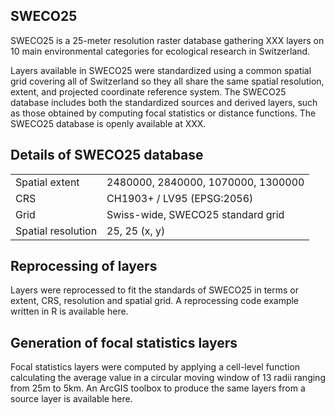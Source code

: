 ## SWECO25

SWECO25 is a 25-meter resolution raster database gathering XXX layers on 10 main environmental categories for ecological research in Switzerland. 

Layers available in SWECO25 were standardized using a common spatial grid covering all of Switzerland so they all share the same spatial resolution, extent, and projected coordinate reference system. The SWECO25 database includes both the standardized sources and derived layers, such as those obtained by computing focal statistics or distance functions. The SWECO25 database is openly available at XXX.

## Details of SWECO25 database

|                    |                                        |
| ------------------ | -------------------------------------- |
| Spatial extent     | 2480000, 2840000, 1070000, 1300000     |
| CRS                | CH1903+ / LV95 (EPSG:2056)             |
| Grid               | Swiss-wide, SWECO25 standard grid      |
| Spatial resolution | 25, 25  (x, y)                         |

## Reprocessing of layers

Layers were reprocessed to fit the standards of SWECO25 in terms or extent, CRS, resolution and spatial grid. 
A reprocessing code example written in R is available here. 

## Generation of focal statistics layers

Focal statistics layers were computed by applying a cell-level function calculating the average value in a circular moving window of 13 radii ranging from 25m to 5km. An ArcGIS toolbox to produce the same layers from a source layer is available here. 


